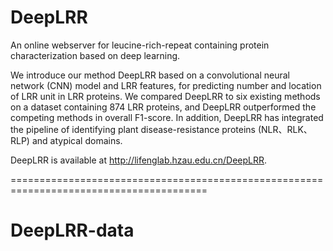 # DeepLRR
An online webserver for leucine-rich-repeat containing protein characterization based on deep learning.

We introduce our method DeepLRR based on a convolutional neural network (CNN) model and LRR features, for predicting number and location of LRR unit in LRR proteins. We compared DeepLRR to six existing methods on a dataset containing 874 LRR proteins, and DeepLRR outperformed the competing methods in overall F1-score. In addition, DeepLRR has integrated the pipeline of identifying plant disease-resistance proteins (NLR、RLK、RLP) and atypical domains. 

DeepLRR is available at http://lifenglab.hzau.edu.cn/DeepLRR.

========================================================================================
# DeepLRR-data


